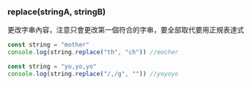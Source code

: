 ### replace(stringA, stringB)
更改字串內容，注意只會更改第一個符合的字串，要全部取代要用正規表達式

```js
const string = "mother"
console.log(string.replace("th", "ch")) //mocher 

const string = "yo,yo,yo"
console.log(string.replace("/,/g", "")) //yoyoyo
```